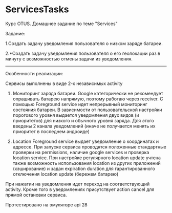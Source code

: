 # ServicesTasks
Курс OTUS. Домашнее задание по теме "Services"

Задание:

1.Создать задачу уведомления пользователя о низком заряде батареи.

2.*Создать задачу уведомления пользователя о его геолокации раз в минуту с возможностью отмены задачи из уведомления.

-----

Особенности реализации:

Сервисы выполнены в виде 2-х независимых activity

1. Мониторинг заряда батареи.
Google категорически не рекомендует опрашивать батарею напрямую, поэтому работаю через receiver. C помощью Foreground service идет непрерывный мониторинг состояния батареи. В зависимости от пользовательской настройки порогового уровня выдается уведомления двух видов (и приоритетов) для низкого и обычного уровня заряда. Для этого введены 2 канала уведомлений (иначе не получается менять их приоритет в последнем андроиде)

2. Location
Foreground service выдает уведомление о координатах и адрессе.
При запуске сервиса проводятся положенные стандартные проверки на permissions, наличие google services и  проверка location service.
При настройке регулярного location update учтена также возможность использования location из других приложений (кэширование) и задан expiration duration для гарантированного отключения location update (бережем батарею)

При нажатии на уведомления идет переход на соответствующий activity. Кроме того в уведомлениях присутствует action cancel для прямой остановки сервиса.

Протестировано на эмуляторе api 28
